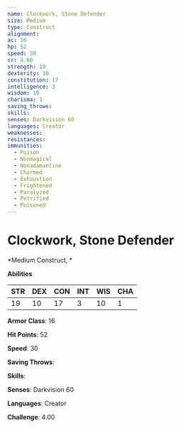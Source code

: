 ```yaml
---
name: Clockwork, Stone Defender
size: Medium
type: Construct
alignment: 
ac: 16
hp: 52
speed: 30
cr: 4.00
strength: 19
dexterity: 10
constitution: 17
intelligence: 3
wisdom: 10
charisma: 1
saving_throws: 
skills: 
senses: Darkvision 60
languages: Creator
weaknesses:
resistances:
immunities:
  - Poison
  - Nonmagical
  - Nonadamantine
  - Charmed
  - Exhaustion
  - Frightened
  - Paralyzed
  - Petrified
  - Poisoned
---
```


# Clockwork, Stone Defender

*Medium Construct, *

**Abilities**

| STR | DEX | CON | INT | WIS | CHA |
| --- | --- | --- | --- | --- | --- |
| 19 | 10 | 17 | 3 | 10 | 1 |

**Armor Class**: 16

**Hit Points**: 52

**Speed**: 30

**Saving Throws**: 

**Skills**: 

**Senses**: Darkvision 60

**Languages**: Creator

**Challenge**: 4.00

